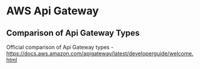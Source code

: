 # AWS Api Gateway

## Comparison of Api Gateway Types
Official comparison of Api Gateway types - https://docs.aws.amazon.com/apigateway/latest/developerguide/welcome.html

